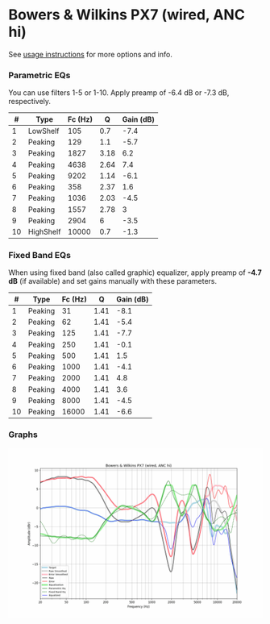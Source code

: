# Bowers & Wilkins PX7 (wired, ANC hi)
See [usage instructions](https://github.com/jaakkopasanen/AutoEq#usage) for more options and info.

### Parametric EQs
You can use filters 1-5 or 1-10. Apply preamp of -6.4 dB or -7.3 dB, respectively.

|   # | Type      |   Fc (Hz) |    Q |   Gain (dB) |
|-----|-----------|-----------|------|-------------|
|   1 | LowShelf  |       105 | 0.7  |        -7.4 |
|   2 | Peaking   |       129 | 1.1  |        -5.7 |
|   3 | Peaking   |      1827 | 3.18 |         6.2 |
|   4 | Peaking   |      4638 | 2.64 |         7.4 |
|   5 | Peaking   |      9202 | 1.14 |        -6.1 |
|   6 | Peaking   |       358 | 2.37 |         1.6 |
|   7 | Peaking   |      1036 | 2.03 |        -4.5 |
|   8 | Peaking   |      1557 | 2.78 |         3   |
|   9 | Peaking   |      2904 | 6    |        -3.5 |
|  10 | HighShelf |     10000 | 0.7  |        -1.3 |

### Fixed Band EQs
When using fixed band (also called graphic) equalizer, apply preamp of **-4.7 dB** (if available) and set gains manually with these parameters.

|   # | Type    |   Fc (Hz) |    Q |   Gain (dB) |
|-----|---------|-----------|------|-------------|
|   1 | Peaking |        31 | 1.41 |        -8.1 |
|   2 | Peaking |        62 | 1.41 |        -5.4 |
|   3 | Peaking |       125 | 1.41 |        -7.7 |
|   4 | Peaking |       250 | 1.41 |        -0.1 |
|   5 | Peaking |       500 | 1.41 |         1.5 |
|   6 | Peaking |      1000 | 1.41 |        -4.1 |
|   7 | Peaking |      2000 | 1.41 |         4.8 |
|   8 | Peaking |      4000 | 1.41 |         3.6 |
|   9 | Peaking |      8000 | 1.41 |        -4.5 |
|  10 | Peaking |     16000 | 1.41 |        -6.6 |

### Graphs
![](./Bowers%20&%20Wilkins%20PX7%20(wired,%20ANC%20hi).png)
